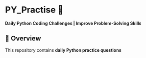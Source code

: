 # PY_Practise 🚀  
**Daily Python Coding Challenges | Improve Problem-Solving Skills**  

## 📌 Overview  
This repository contains **daily Python practice questions**